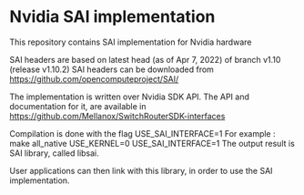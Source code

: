 Nvidia SAI implementation
============================

This repository contains SAI implementation for Nvidia hardware

SAI headers are based on latest head (as of Apr 7, 2022) of branch v1.10 (release v1.10.2) SAI headers can be 
downloaded from https://github.com/opencomputeproject/SAI/

The implementation is written over Nvidia SDK API. The API and documentation for it, are available in
https://github.com/Mellanox/SwitchRouterSDK-interfaces

Compilation is done with the flag USE_SAI_INTERFACE=1
For example : make all_native USE_KERNEL=0 USE_SAI_INTERFACE=1
The output result is SAI library, called libsai.

User applications can then link with this library, in order to use the SAI implementation.
